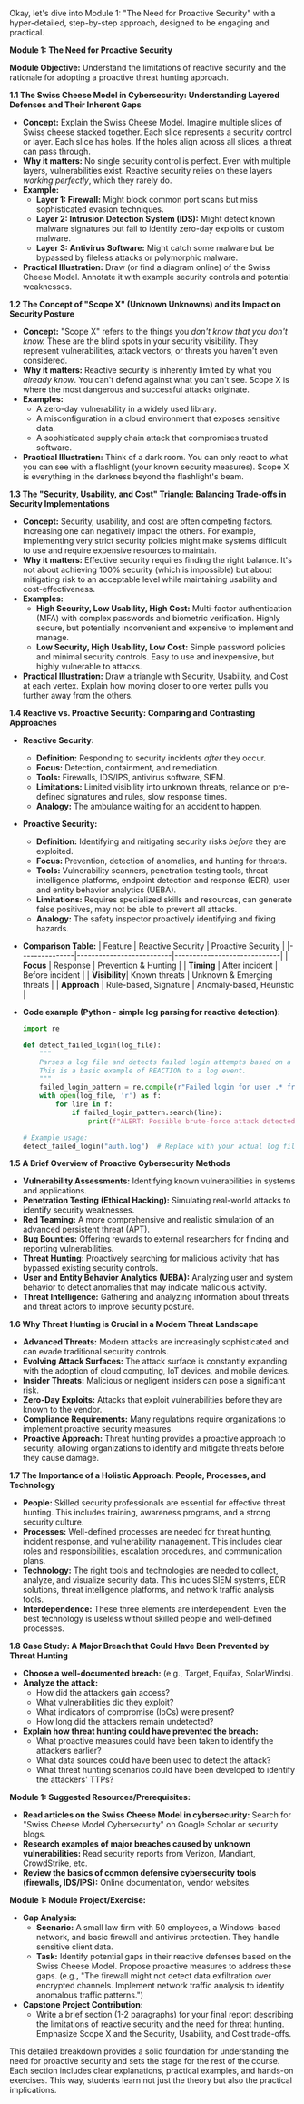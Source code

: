 Okay, let's dive into Module 1: "The Need for Proactive Security" with a hyper-detailed, step-by-step approach, designed to be engaging and practical.

**Module 1: The Need for Proactive Security**

**Module Objective:** Understand the limitations of reactive security and the rationale for adopting a proactive threat hunting approach.

**1.1 The Swiss Cheese Model in Cybersecurity: Understanding Layered Defenses and Their Inherent Gaps**

*   **Concept:** Explain the Swiss Cheese Model.  Imagine multiple slices of Swiss cheese stacked together. Each slice represents a security control or layer.  Each slice has holes. If the holes align across all slices, a threat can pass through.
*   **Why it matters:** No single security control is perfect.  Even with multiple layers, vulnerabilities exist.  Reactive security relies on these layers *working perfectly*, which they rarely do.
*   **Example:**
    *   **Layer 1: Firewall:** Might block common port scans but miss sophisticated evasion techniques.
    *   **Layer 2: Intrusion Detection System (IDS):** Might detect known malware signatures but fail to identify zero-day exploits or custom malware.
    *   **Layer 3: Antivirus Software:**  Might catch some malware but be bypassed by fileless attacks or polymorphic malware.
*   **Practical Illustration:** Draw (or find a diagram online) of the Swiss Cheese Model.  Annotate it with example security controls and potential weaknesses.

**1.2 The Concept of "Scope X" (Unknown Unknowns) and its Impact on Security Posture**

*   **Concept:** "Scope X" refers to the things you *don't know that you don't know.*  These are the blind spots in your security visibility.  They represent vulnerabilities, attack vectors, or threats you haven't even considered.
*   **Why it matters:** Reactive security is inherently limited by what you *already know*.  You can't defend against what you can't see.  Scope X is where the most dangerous and successful attacks originate.
*   **Examples:**
    *   A zero-day vulnerability in a widely used library.
    *   A misconfiguration in a cloud environment that exposes sensitive data.
    *   A sophisticated supply chain attack that compromises trusted software.
*   **Practical Illustration:** Think of a dark room.  You can only react to what you can see with a flashlight (your known security measures). Scope X is everything in the darkness beyond the flashlight's beam.

**1.3 The "Security, Usability, and Cost" Triangle: Balancing Trade-offs in Security Implementations**

*   **Concept:** Security, usability, and cost are often competing factors.  Increasing one can negatively impact the others.  For example, implementing very strict security policies might make systems difficult to use and require expensive resources to maintain.
*   **Why it matters:** Effective security requires finding the right balance.  It's not about achieving 100% security (which is impossible) but about mitigating risk to an acceptable level while maintaining usability and cost-effectiveness.
*   **Examples:**
    *   **High Security, Low Usability, High Cost:** Multi-factor authentication (MFA) with complex passwords and biometric verification.  Highly secure, but potentially inconvenient and expensive to implement and manage.
    *   **Low Security, High Usability, Low Cost:**  Simple password policies and minimal security controls.  Easy to use and inexpensive, but highly vulnerable to attacks.
*   **Practical Illustration:** Draw a triangle with Security, Usability, and Cost at each vertex.  Explain how moving closer to one vertex pulls you further away from the others.

**1.4 Reactive vs. Proactive Security: Comparing and Contrasting Approaches**

*   **Reactive Security:**
    *   **Definition:** Responding to security incidents *after* they occur.
    *   **Focus:** Detection, containment, and remediation.
    *   **Tools:** Firewalls, IDS/IPS, antivirus software, SIEM.
    *   **Limitations:**  Limited visibility into unknown threats, reliance on pre-defined signatures and rules, slow response times.
    *   **Analogy:**  The ambulance waiting for an accident to happen.
*   **Proactive Security:**
    *   **Definition:**  Identifying and mitigating security risks *before* they are exploited.
    *   **Focus:** Prevention, detection of anomalies, and hunting for threats.
    *   **Tools:** Vulnerability scanners, penetration testing tools, threat intelligence platforms, endpoint detection and response (EDR), user and entity behavior analytics (UEBA).
    *   **Limitations:**  Requires specialized skills and resources, can generate false positives, may not be able to prevent all attacks.
    *   **Analogy:**  The safety inspector proactively identifying and fixing hazards.
*   **Comparison Table:**
    | Feature       | Reactive Security        | Proactive Security           |
    |---------------|--------------------------|-----------------------------|
    | **Focus**     | Response               | Prevention & Hunting        |
    | **Timing**    | After incident          | Before incident            |
    | **Visibility**| Known threats           | Unknown & Emerging threats |
    | **Approach**  | Rule-based, Signature  | Anomaly-based, Heuristic   |
*   **Code example (Python - simple log parsing for reactive detection):**

    ```python
    import re

    def detect_failed_login(log_file):
        """
        Parses a log file and detects failed login attempts based on a regex.
        This is a basic example of REACTION to a log event.
        """
        failed_login_pattern = re.compile(r"Failed login for user .* from .*")
        with open(log_file, 'r') as f:
            for line in f:
                if failed_login_pattern.search(line):
                    print(f"ALERT: Possible brute-force attack detected in line: {line.strip()}")

    # Example usage:
    detect_failed_login("auth.log")  # Replace with your actual log file
    ```

**1.5 A Brief Overview of Proactive Cybersecurity Methods**

*   **Vulnerability Assessments:** Identifying known vulnerabilities in systems and applications.
*   **Penetration Testing (Ethical Hacking):** Simulating real-world attacks to identify security weaknesses.
*   **Red Teaming:**  A more comprehensive and realistic simulation of an advanced persistent threat (APT).
*   **Bug Bounties:**  Offering rewards to external researchers for finding and reporting vulnerabilities.
*   **Threat Hunting:**  Proactively searching for malicious activity that has bypassed existing security controls.
*   **User and Entity Behavior Analytics (UEBA):**  Analyzing user and system behavior to detect anomalies that may indicate malicious activity.
*   **Threat Intelligence:**  Gathering and analyzing information about threats and threat actors to improve security posture.

**1.6 Why Threat Hunting is Crucial in a Modern Threat Landscape**

*   **Advanced Threats:** Modern attacks are increasingly sophisticated and can evade traditional security controls.
*   **Evolving Attack Surfaces:**  The attack surface is constantly expanding with the adoption of cloud computing, IoT devices, and mobile devices.
*   **Insider Threats:** Malicious or negligent insiders can pose a significant risk.
*   **Zero-Day Exploits:**  Attacks that exploit vulnerabilities before they are known to the vendor.
*   **Compliance Requirements:** Many regulations require organizations to implement proactive security measures.
*   **Proactive Approach:** Threat hunting provides a proactive approach to security, allowing organizations to identify and mitigate threats before they cause damage.

**1.7 The Importance of a Holistic Approach: People, Processes, and Technology**

*   **People:** Skilled security professionals are essential for effective threat hunting.  This includes training, awareness programs, and a strong security culture.
*   **Processes:** Well-defined processes are needed for threat hunting, incident response, and vulnerability management. This includes clear roles and responsibilities, escalation procedures, and communication plans.
*   **Technology:** The right tools and technologies are needed to collect, analyze, and visualize security data. This includes SIEM systems, EDR solutions, threat intelligence platforms, and network traffic analysis tools.
*   **Interdependence:** These three elements are interdependent.  Even the best technology is useless without skilled people and well-defined processes.

**1.8 Case Study: A Major Breach that Could Have Been Prevented by Threat Hunting**

*   **Choose a well-documented breach:** (e.g., Target, Equifax, SolarWinds).
*   **Analyze the attack:**
    *   How did the attackers gain access?
    *   What vulnerabilities did they exploit?
    *   What indicators of compromise (IoCs) were present?
    *   How long did the attackers remain undetected?
*   **Explain how threat hunting could have prevented the breach:**
    *   What proactive measures could have been taken to identify the attackers earlier?
    *   What data sources could have been used to detect the attack?
    *   What threat hunting scenarios could have been developed to identify the attackers' TTPs?

**Module 1: Suggested Resources/Prerequisites:**

*   **Read articles on the Swiss Cheese Model in cybersecurity:** Search for "Swiss Cheese Model Cybersecurity" on Google Scholar or security blogs.
*   **Research examples of major breaches caused by unknown vulnerabilities:**  Read security reports from Verizon, Mandiant, CrowdStrike, etc.
*   **Review the basics of common defensive cybersecurity tools (firewalls, IDS/IPS):**  Online documentation, vendor websites.

**Module 1: Module Project/Exercise:**

*   **Gap Analysis:**
    *   **Scenario:**  A small law firm with 50 employees, a Windows-based network, and basic firewall and antivirus protection.  They handle sensitive client data.
    *   **Task:** Identify potential gaps in their reactive defenses based on the Swiss Cheese Model.  Propose proactive measures to address these gaps.  (e.g., "The firewall might not detect data exfiltration over encrypted channels.  Implement network traffic analysis to identify anomalous traffic patterns.")
*   **Capstone Project Contribution:**
    *   Write a brief section (1-2 paragraphs) for your final report describing the limitations of reactive security and the need for threat hunting.  Emphasize Scope X and the Security, Usability, and Cost trade-offs.

This detailed breakdown provides a solid foundation for understanding the need for proactive security and sets the stage for the rest of the course. Each section includes clear explanations, practical examples, and hands-on exercises. This way, students learn not just the theory but also the practical implications.